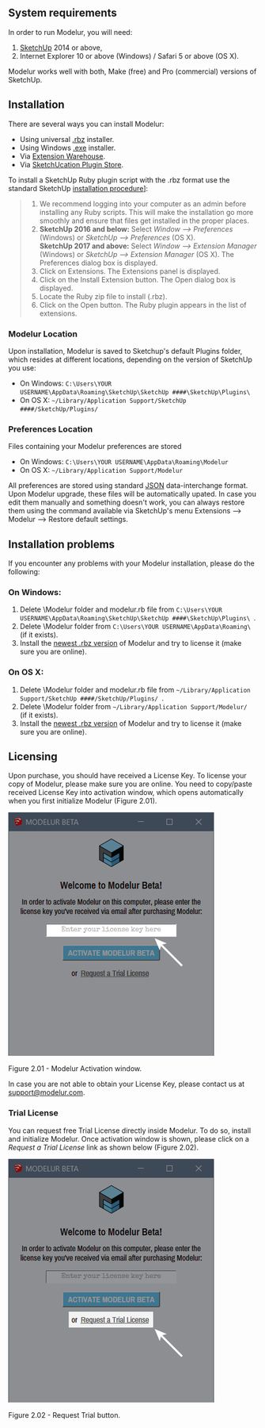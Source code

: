 System requirements
-------------------

In order to run Modelur, you will need:

1. <a href="http://www.sketchup.com" target="_blank">SketchUp</a> 2014 or above,
1. Internet Explorer 10 or above (Windows) / Safari 5 or above (OS X).

Modelur works well with both, Make (free) and Pro (commercial) versions of SketchUp.

Installation
------------

There are several ways you can install Modelur:

* Using universal <a href="http://download.modelur.com" target="_blank">.rbz</a> installer.
* Using Windows <a href="http://download.modelur.com" target="_blank">.exe</a> installer.
* Via <a href="http://sketchup-ew.modelur.com" target="_blank">Extension Warehouse</a>.
* Via <a href="http://sketchucation-ps.modelur.com" target="_blank">SketchUcation Plugin Store</a>.

To install a SketchUp Ruby plugin script with the .rbz format use the standard SketchUp <a href="https://help.sketchup.com/en/article/38583" target="_blank">installation procedure</a>]:

> 1. We recommend logging into your computer as an admin before installing any Ruby scripts. This will make the installation go more smoothly and ensure that files get installed in the proper places.
> 1. **SketchUp 2016 and below:** Select _Window --> Preferences_ (Windows) or _SketchUp --> Preferences_ (OS X).<br>**SketchUp 2017 and above:** Select _Window --> Extension Manager_ (Windows) or _SketchUp --> Extension Manager_ (OS X). The Preferences dialog box is displayed.
> 1. Click on Extensions. The Extensions panel is displayed.
> 1. Click on the Install Extension button. The Open dialog box is displayed.
> 1. Locate the Ruby zip file to install (.rbz).
> 1. Click on the Open button. The Ruby plugin appears in the list of extensions.


### Modelur Location

Upon installation, Modelur is saved to Sketchup's default Plugins folder, which resides at different locations, depending on the version of SketchUp you use:

* On Windows: `C:\Users\YOUR USERNAME\AppData\Roaming\SketchUp\SketchUp ####\SketchUp\Plugins\ `
* On OS X: `~/Library/Application Support/SketchUp ####/SketchUp/Plugins/ `

### Preferences Location

Files containing your Modelur preferences are stored
 
* On Windows: `C:\Users\YOUR USERNAME\AppData\Roaming\Modelur`
* On OS X: `~/Library/Application Support/Modelur`
 
All preferences are stored using standard <a href="http://www.json.org/" target="_blank">JSON</a> data-interchange format. Upon Modelur upgrade, these files will be automatically upated. In case you edit them manually and something doesn't work, you can always restore them using the command available via SketchUp's menu Extensions --> Modelur --> Restore default settings.

Installation problems
---------------------

If you encounter any problems with your Modelur installation, please do the following:

### On Windows:

1. Delete \Modelur folder and modelur.rb file from `C:\Users\YOUR USERNAME\AppData\Roaming\SketchUp\SketchUp ####\SketchUp\Plugins\ `.
2. Delete \Modelur folder from `C:\Users\YOUR USERNAME\AppData\Roaming\ ` (if it exists).
3. Install the <a href="http://download.modelur.com" target="_blank">newest .rbz version</a> of Modelur and try to license it (make sure you are online).

### On OS X:

1. Delete \Modelur folder and modelur.rb file from `~/Library/Application Support/SketchUp ####/SketchUp/Plugins/ `.
2. Delete \Modelur folder from `~/Library/Application Support/Modelur/ ` (if it exists).
3. Install the <a href="http://download.modelur.com" target="_blank">newest .rbz version</a> of Modelur and try to license it (make sure you are online).

Licensing
---------

Upon purchase, you should have received a License Key. To license your copy of Modelur, please make sure you are online. You need to copy/paste received License Key into activation window, which opens automatically when you first initialize Modelur (Figure 2.01).

![Activate Modelur](img/modelur_activate.png)

<figcaption>Figure 2.01 - Modelur Activation window.</figcaption>

In case you are not able to obtain your License Key, please contact us at [support@modelur.com](mailto:support@modelur.com).

### Trial License

You can request free Trial License directly inside Modelur. To do so, install and initialize Modelur. Once activation window is shown, please click on a _Request a Trial License_ link as shown below (Figure 2.02).

![Request trial](img/modelur_request_trial.png)
<figcaption>Figure 2.02 - Request Trial button.</figcaption>
